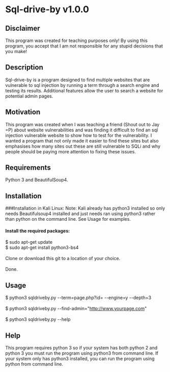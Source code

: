 # Sql-drive-by v1.0.0

## Disclaimer

This program was created for teaching purposes only! By using this program, you accept that I am not responsible for any stupid decisions that you make!

## Description

Sql-drive-by is a program designed to find multiple websites that are vulnerable to sql injection by running a term through a search engine and testing its results. Additional features allow the user to search a website for potential admin pages.

## Motivation

This program was created when I was teaching a friend (Shout out to Jay =P) about website vulnerabilities and was finding it difficult to find an sql injection vulnerable website to show how to test for the vulnerability. I wanted a program that not only made it easier to find these sites but also emphasises how many sites out these are still vulnerable to SQLi and why people should be paying more attention to fixing these issues.

## Requirements

Python 3 and BeautifulSoup4.

## Installation

###Installation in Kali Linux:
Note: Kali already has python3 installed so only needs Beautifulsoup4 installed and just needs ran using python3 rather than python on the command line. See Usage for examples.
#### Install the required packages:
$ sudo apt-get update
<br />$ sudo apt-get install python3-bs4
<br /><br />
Clone or download this git to a location of your choice.
<br /><br />
Done.

## Usage

$ python3 sqldriveby.py --term=page.php?id= --engine=y --depth=3
<br /><br />
$ python3 sqldriveby.py --find-admin="http://www.yourpage.com"
<br /><br />
$ python3 sqldriveby.py --help

## Help

This program requires python 3 so if your system has both python 2 and python 3 you must run the program using python3 from command line. If your system only has python3 installed, you can run the program using python from command line.
